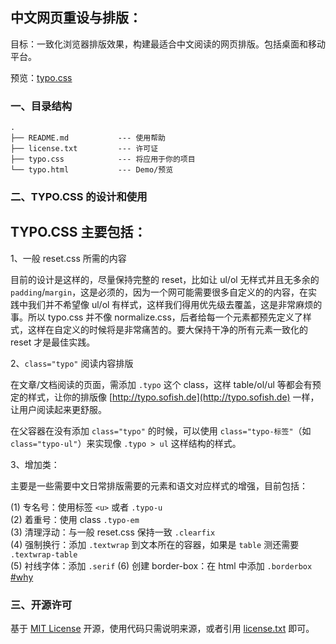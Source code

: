 ## 中文网页重设与排版：

目标：一致化浏览器排版效果，构建最适合中文阅读的网页排版。包括桌面和移动平台。

预览：[typo.css](http://typo.sofish.de)

### 一、目录结构    
    .
    ├── README.md           --- 使用帮助
    ├── license.txt         --- 许可证
    ├── typo.css            --- 将应用于你的项目
    └── typo.html           --- Demo/预览


### 二、TYPO.CSS 的设计和使用


## TYPO.CSS 主要包括：

1、一般 reset.css 所需的内容
 
目前的设计是这样的，尽量保持完整的 reset，比如让 ul/ol 无样式并且无多余的 `padding`/`margin`，这是必须的，因为一个网可能需要很多自定义的的内容，在实践中我们并不希望像 ul/ol 有样式，这样我们得用优先级去覆盖，这是非常麻烦的事。所以 typo.css 并不像 normalize.css，后者给每一个元素都预先定义了样式，这样在自定义的时候将是非常痛苦的。要大保持干净的所有元素一致化的 reset 才是最佳实践。

2、`class="typo"` 阅读内容排版

在文章/文档阅读的页面，需添加 `.typo` 这个 class，这样 table/ol/ul 等都会有预定的样式，让你的排版像 [http://typo.sofish.de](http://typo.sofish.de) 一样，让用户阅读起来更舒服。

在父容器在没有添加 `class="typo"` 的时候，可以使用 `class="typo-标签"`（如 `class="typo-ul"`）来实现像 `.typo > ul` 这样结构的样式。
 
3、增加类：

主要是一些需要中文日常排版需要的元素和语文对应样式的增强，目前包括：

(1) 专名号：使用标签 `<u>` 或者 `.typo-u` <br />
(2) 着重号：使用 class `.typo-em` <br />
(3) 清理浮动：与一般 reset.css 保持一致 `.clearfix` <br />
(4) 强制换行：添加 `.textwrap` 到文本所在的容器，如果是 `table` 测还需要 `.textwrap-table` <br />
(5) 衬线字体：添加 `.serif`
(6) 创建 border-box：在 html 中添加 `.borderbox` [#why](http://www.paulirish.com/2012/box-sizing-border-box-ftw/)


### 三、开源许可
基于 [MIT License](http://zh.wikipedia.org/wiki/MIT_License) 开源，使用代码只需说明来源，或者引用 [license.txt](https://github.com/sofish/typo.css/blob/master/license.txt) 即可。
